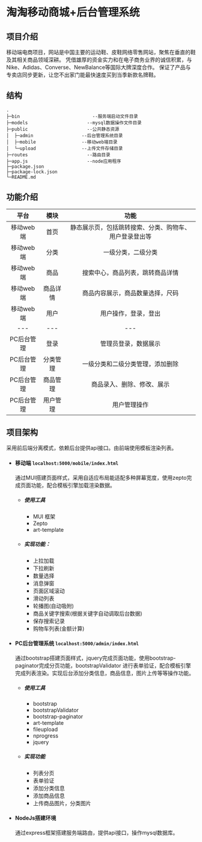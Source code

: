 # 淘淘移动商城+后台管理系统

## 项目介绍

移动端电商项目，网站是中国主要的运动鞋、皮鞋网络零售网站，聚焦在垂直的鞋及其相关商品领域深耕。
凭借雄厚的资金实力和在电子商务业界的诚信积累，与Nike、Adidas、Converse、NewBalance等国际大牌深度合作。
保证了产品与专卖店同步更新，让您不出家门能最快速度买到当季新款名牌鞋。

## 结构

```
.
├─bin				            --服务端启动文件目录
├─models			          --mysql数据操作文件目录
├─public			          --公共静态资源
│  ├─admin			        --后台管理系统目录
│  ├─mobile     		    --移动web端目录
│  └─upload			        --上传文件存储目录
├─routes			          --路由目录
├─app.js			          --node应用程序
├─package.json		
├─package-lock.json
└─README.md			
```

## 功能介绍

|    平台    |   模块   |                          功能                          |
| :--------: | :------: | :----------------------------------------------------: |
| 移动web端  |   首页   | 静态展示页，包括跳转搜索、分类、购物车、用户登录登出等 |
| 移动web端  |   分类   |                   一级分类，二级分类                   |
| 移动web端  |   商品   |            搜索中心，商品列表，跳转商品详情            |
| 移动web端  | 商品详情 |            商品内容展示，商品数量选择，尺码            |
| 移动web端  |   用户   |                  用户操作，登录，登出                  |
|    ---     |   ---    |                          ---                           |
| PC后台管理 |   登录   |                  管理员登录，数据展示                  |
| PC后台管理 | 分类管理 |            一级分类和二级分类管理，添加删除            |
| PC后台管理 | 商品管理 |               商品录入、删除、修改、展示               |
| PC后台管理 | 用户管理 |                      用户管理操作                      |

## 项目架构

采用前后端分离模式，依赖后台提供api接口。由前端使用模板渲染列表。

- #### 移动端  `localhost:5000/mobile/index.html`

  通过MUI搭建页面样式，采用自适应布局能适配多种屏幕宽度，使用zepto完成页面功能，配合模板引擎加载渲染数据。

  + ##### 使用工具

    * MUI 框架
    * Zepto 
    * art-template

  + ##### 实现功能：

    + 上拉加载
    + 下拉刷新
    + 数量选择
    + 消息弹窗
    + 页面区域滚动
    + 滑动列表
    + 轮播图(自动吸附)
    + 商品关键字搜索(根据关键字自动调取后台数据)
    + 保存搜索记录
    + 购物车列表(金额计算)

  

- #### PC后台管理系统 `localhost:5000/admin/index.html`

  通过bootstrap搭建页面样式，jquery完成页面功能，使用bootstrap-paginator完成分页功能，bootstrapValidator 进行表单验证，配合模板引擎完成列表渲染。实现后台添加分类信息，商品信息，图片上传等等操作功能。

  + ##### 使用工具

    * bootstrap
    * bootstrapValidator 
    * bootstrap-paginator 
    * art-template
    * fileupload
    * nprogress
    * jquery

  + ##### 实现功能

    * 列表分页
    * 表单验证
    * 添加分类信息
    * 添加商品信息
    * 上传商品图片，分类图片

- #### NodeJs搭建环境

  通过express框架搭建服务端路由，提供api接口，操作mysql数据库。